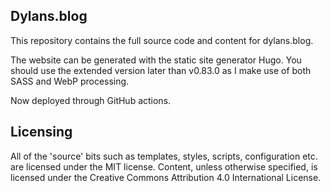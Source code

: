 ## Dylans.blog

This repository contains the full source code and content for dylans.blog.

The website can be generated with the static site generator Hugo. You should use the extended version later than v0.83.0 as I make use of both SASS and WebP processing.

Now deployed through GitHub actions.

## Licensing
All of the 'source' bits such as templates, styles, scripts, configuration etc. are licensed under the MIT license.
Content, unless otherwise specified, is licensed under the Creative Commons Attribution 4.0 International License.